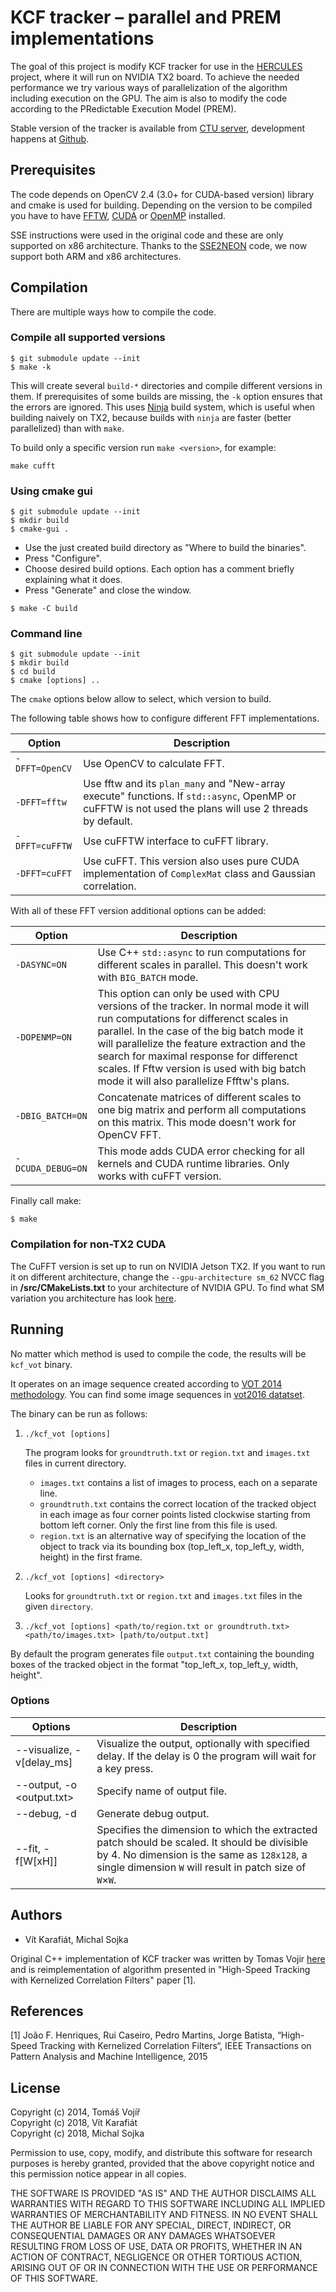 # KCF tracker – parallel and PREM implementations

The goal of this project is modify KCF tracker for use in the [HERCULES](http://hercules2020.eu/) project, where it will run on NVIDIA TX2 board. To achieve the needed performance we try various ways of parallelization of the algorithm including execution on the GPU. The aim is also to modify the code according to the PRedictable Execution Model (PREM).

Stable version of the tracker is available from [CTU server](http://rtime.felk.cvut.cz/gitweb/hercules2020/kcf.git.), development happens at [Github](https://github.com/Shanigen/kcf.).

## Prerequisites

The code depends on OpenCV 2.4 (3.0+ for CUDA-based version) library and cmake is used for building. Depending on the version to be compiled you have to have [FFTW](http://www.fftw.org/), [CUDA](https://developer.nvidia.com/cuda-downloads) or [OpenMP](http://www.openmp.org/) installed.

SSE instructions were used in the original code and these are only supported on x86 architecture. Thanks to the [SSE2NEON](https://github.com/jratcliff63367/sse2neon) code, we now support both ARM and x86 architectures.

## Compilation

There are multiple ways how to compile the code.

### Compile all supported versions

``` shellsession
$ git submodule update --init
$ make -k
```

This will create several `build-*` directories and compile different
versions in them. If prerequisites of some builds are missing, the
`-k` option ensures that the errors are ignored. This uses [Ninja](https://ninja-build.org/) build system, which is useful when building naively on TX2, because builds with `ninja` are faster (better parallelized) than with `make`.

To build only a specific version run `make <version>`, for example:

``` shellsession
make cufft
```

### Using cmake gui

```shellsession
$ git submodule update --init
$ mkdir build
$ cmake-gui .
```

- Use the just created build directory as "Where to build the binaries".
- Press "Configure".
- Choose desired build options. Each option has a comment  briefly explaining what it does.
- Press "Generate" and close the window.

```shellsession
$ make -C build
```
### Command line

```shellsession
$ git submodule update --init
$ mkdir build
$ cd build
$ cmake [options] ..
```

The `cmake` options below allow to select, which version to build.

The following table shows how to configure different FFT implementations.

|Option| Description |
| --- | --- |
| `-DFFT=OpenCV` | Use OpenCV to calculate FFT.|
| `-DFFT=fftw` | Use fftw and its `plan_many` and "New-array execute" functions. If `std::async`, OpenMP or cuFFTW is not used the plans will use 2 threads by default.|
| `-DFFT=cuFFTW` | Use cuFFTW interface to cuFFT library.|
| `-DFFT=cuFFT` | Use cuFFT. This version also uses pure CUDA implementation of `ComplexMat` class and Gaussian correlation.|

With all of these FFT version additional options can be added:

|Option| Description |
| --- | --- |
| `-DASYNC=ON` | Use C++ `std::async` to run computations for different scales in parallel. This doesn't work with `BIG_BATCH` mode.|
| `-DOPENMP=ON` | This option can only be used with CPU versions of the tracker. In normal mode it will run computations for differenct scales in parallel. In the case of the big batch mode it will parallelize the feature extraction  and the search for maximal response for differenct scales. If Fftw version is used with big batch mode it will also parallelize Ffftw's plans.|
| `-DBIG_BATCH=ON` | Concatenate matrices of different scales to one big matrix and perform all computations on this matrix. This mode doesn't work for OpenCV FFT.|
| `-DCUDA_DEBUG=ON` | This mode adds CUDA error checking for all kernels and CUDA runtime libraries. Only works with cuFFT version.|

Finally call make:
```
$ make
```

### Compilation for non-TX2 CUDA

The CuFFT version is set up to run on NVIDIA Jetson TX2. If you want to run it on different architecture, change the `--gpu-architecture sm_62` NVCC flag in **/src/CMakeLists.txt** to your architecture of NVIDIA GPU. To find what SM variation you architecture has look [here](http://arnon.dk/matching-sm-architectures-arch-and-gencode-for-various-nvidia-cards/).

## Running

No matter which method is used to compile the code, the results will be `kcf_vot` binary.

It operates on an image sequence created according to [VOT 2014 methodology](http://www.votchallenge.net/). You can find some image sequences in [vot2016 datatset](http://www.votchallenge.net/vot2016/dataset.html).

The binary can be run as follows:

1. `./kcf_vot [options]`

   The program looks for `groundtruth.txt` or `region.txt` and `images.txt` files in current directory.
   - `images.txt` contains a list of images to process, each on a separate line.
   - `groundtruth.txt` contains the correct location of the tracked object in each image as four corner points listed clockwise starting from bottom left corner. Only the first line from this file is used.
   - `region.txt` is an alternative way of specifying the location of the object to track via its bounding box (top_left_x, top_left_y, width, height) in the first frame.

2. `./kcf_vot [options] <directory>`

   Looks for `groundtruth.txt` or `region.txt` and `images.txt` files in the given `directory`.

3. `./kcf_vot [options] <path/to/region.txt or groundtruth.txt> <path/to/images.txt> [path/to/output.txt]`

By default the program generates file `output.txt` containing the bounding boxes of the tracked object in the format "top_left_x, top_left_y, width, height".

### Options

| Options | Description |
| ------- | ----------- |
| --visualize, -v[delay_ms] | Visualize the output, optionally with specified delay. If the delay is 0 the program will wait for a key press. |
| --output, -o <output.txt>	 | Specify name of output file. |
| --debug, -d				 | Generate debug output. |
| --fit, -f[W[xH]] | Specifies the dimension to which the extracted patch should be scaled. It should be divisible by 4. No dimension is the same as `128x128`, a single dimension `W` will result in patch size of `W`×`W`. |


## Authors
* Vít Karafiát, Michal Sojka

Original C++ implementation of KCF tracker was written by Tomas Vojir [here](https://github.com/vojirt/kcf/blob/master/README.md) and is reimplementation of algorithm presented in "High-Speed Tracking with Kernelized Correlation Filters" paper [1].

## References

[1] João F. Henriques, Rui Caseiro, Pedro Martins, Jorge Batista, “High-Speed Tracking with Kernelized Correlation Filters“,
IEEE Transactions on Pattern Analysis and Machine Intelligence, 2015

## License

Copyright (c) 2014, Tomáš Vojíř\
Copyright (c) 2018, Vít Karafiát\
Copyright (c) 2018, Michal Sojka

Permission to use, copy, modify, and distribute this software for research
purposes is hereby granted, provided that the above copyright notice and
this permission notice appear in all copies.

THE SOFTWARE IS PROVIDED "AS IS" AND THE AUTHOR DISCLAIMS ALL WARRANTIES
WITH REGARD TO THIS SOFTWARE INCLUDING ALL IMPLIED WARRANTIES OF
MERCHANTABILITY AND FITNESS. IN NO EVENT SHALL THE AUTHOR BE LIABLE FOR
ANY SPECIAL, DIRECT, INDIRECT, OR CONSEQUENTIAL DAMAGES OR ANY DAMAGES
WHATSOEVER RESULTING FROM LOSS OF USE, DATA OR PROFITS, WHETHER IN AN
ACTION OF CONTRACT, NEGLIGENCE OR OTHER TORTIOUS ACTION, ARISING OUT OF
OR IN CONNECTION WITH THE USE OR PERFORMANCE OF THIS SOFTWARE.
